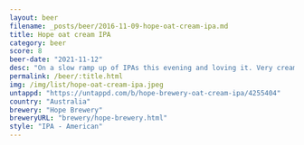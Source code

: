 ```yaml
---
layout: beer
filename: _posts/beer/2016-11-09-hope-oat-cream-ipa.md
title: Hope oat cream IPA
category: beer
score: 8
beer-date: "2021-11-12"
desc: "On a slow ramp up of IPAs this evening and loving it. Very creamy taste with a slight zest. Delivers exactly what the can promises"
permalink: /beer/:title.html
img: /img/list/hope-oat-cream-ipa.jpeg
untappd: "https://untappd.com/b/hope-brewery-oat-cream-ipa/4255404"
country: "Australia"
brewery: "Hope Brewery"
breweryURL: "brewery/hope-brewery.html"
style: "IPA - American"
---
```


